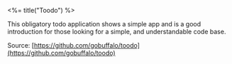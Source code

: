 <%= title("Toodo") %>

This obligatory todo application shows a simple app and is a good introduction for those looking for a simple, and understandable code base.

Source: [https://github.com/gobuffalo/toodo](https://github.com/gobuffalo/toodo)
